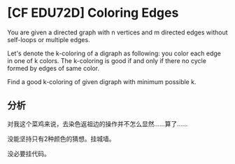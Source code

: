 # [CF EDU72D] Coloring Edges

You are given a directed graph with n vertices and m directed edges without self-loops or multiple edges.

Let's denote the k-coloring of a digraph as following: you color each edge in one of k colors. The k-coloring is good if and only if there no cycle formed by edges of same color.

Find a good k-coloring of given digraph with minimum possible k.

## 分析

对我这个菜鸡来说，去染色返祖边的操作并不怎么显然……算了……

没能坚持只有2种颜色的猜想。挂城墙。

没必要挂代码。
